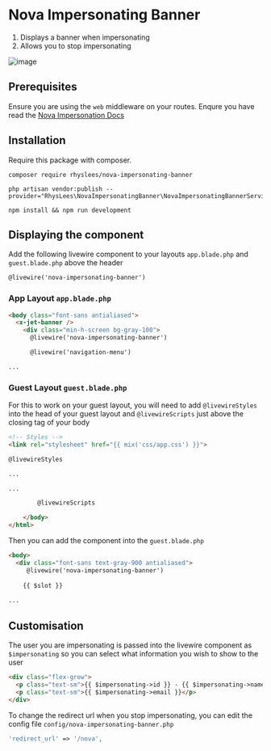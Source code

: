 # Nova Impersonating Banner

1. Displays a banner when impersonating
2. Allows you to stop impersonating


![image](https://user-images.githubusercontent.com/43909932/162441854-e376a3f8-fd71-4485-abac-cba7c0447c51.png)


## Prerequisites

Ensure you are using the `web` middleware on your routes.
Enqure you have read the [Nova Impersonation Docs](https://nova.laravel.com/docs/4.0/customization/impersonation.html)


## Installation

Require this package with composer.

```shell
composer require rhyslees/nova-impersonating-banner
```

```shell
php artisan vendor:publish --provider="RhysLees\NovaImpersonatingBanner\NovaImpersonatingBannerServiceProvider"
```

```shell
npm install && npm run development
```

## Displaying the component
Add the following livewire component to your layouts `app.blade.php` and `guest.blade.php` above the header

```html
@livewire('nova-impersonating-banner')
```

### App Layout `app.blade.php`

```html
<body class="font-sans antialiased">
  <x-jet-banner />
    <div class="min-h-screen bg-gray-100">
      @livewire('nova-impersonating-banner')

      @livewire('navigation-menu')

...
```

### Guest Layout `guest.blade.php`
For this to work on your guest layout, you will need to add `@livewireStyles` into the head of your guest layout and `@livewireScripts` just above the closing tag of your body

```html
<!-- Styles -->
<link rel="stylesheet" href="{{ mix('css/app.css') }}">

@livewireStyles

...
```

```html
...

        @livewireScripts

    </body>
</html>
```
Then you can add the component into the `guest.blade.php`
```html
<body>
  <div class="font-sans text-gray-900 antialiased">
     @livewire('nova-impersonating-banner')
    
    {{ $slot }}
    
...
```




## Customisation

The user you are impersonating is passed into the livewire component as `$impersonating` so you can select what information you wish to show to the user

```html
<div class="flex-grow">
  <p class="text-sm">{{ $impersonating->id }} - {{ $impersonating->name }}</p>
  <p class="text-sm">{{ $impersonating->email }}</p>
</div>
```

To change the redirect url when you stop impersonating, you can edit the config file `config/nova-impersonating-banner.php`

```php
'redirect_url' => '/nova',
```
